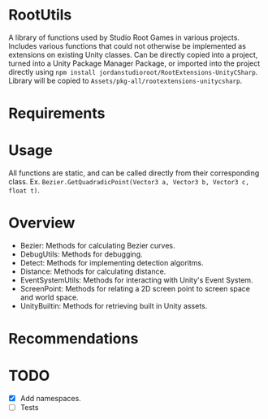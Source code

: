 # RootUtils

A library of functions used by Studio Root Games in various projects. Includes various functions that could not otherwise be implemented as extensions on existing Unity classes. Can be directly copied into a project, turned into a Unity Package Manager Package, or imported into the project directly using `npm install jordanstudioroot/RootExtensions-UnityCSharp`. Library will be copied to `Assets/pkg-all/rootextensions-unitycsharp`.

# Requirements

# Usage
All functions are static, and can be called directly from their corresponding class. Ex. `Bezier.GetQuadradicPoint(Vector3 a, Vector3 b, Vector3 c, float t)`.

# Overview
- Bezier: Methods for calculating Bezier curves.
- DebugUtils: Methods for debugging.
- Detect: Methods for implementing detection algoritms.
- Distance: Methods for calculating distance.
- EventSystemUtils: Methods for interacting with Unity's Event System.
- ScreenPoint: Methods for relating a 2D screen point to screen space and world space.
- UnityBuiltin: Methods for retrieving built in Unity assets.

# Recommendations

# TODO
- [x] Add namespaces.
- [ ] Tests
